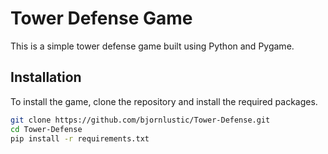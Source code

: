 # Tower Defense Game

This is a simple tower defense game built using Python and Pygame.

## Installation

To install the game, clone the repository and install the required packages.

```bash
git clone https://github.com/bjornlustic/Tower-Defense.git
cd Tower-Defense
pip install -r requirements.txt
